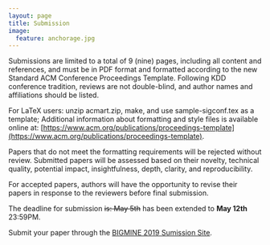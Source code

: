 ```yaml
---
layout: page
title: Submission 
image:
  feature: anchorage.jpg
---
```

 
Submissions are limited to a total of 9 (nine) pages, including all content and references, and must be in PDF format and formatted according to the new Standard ACM Conference Proceedings Template.  Following KDD conference tradition, reviews are not double-blind, and author names and affiliations should be listed.

For LaTeX users: unzip acmart.zip, make, and use sample-sigconf.tex as a template; Additional information about formatting and style files is available online at: [https://www.acm.org/publications/proceedings-template](https://www.acm.org/publications/proceedings-template).

Papers that do not meet the formatting requirements will be rejected without review. Submitted papers will be assessed based on their novelty, technical quality, potential impact, insightfulness, depth, clarity, and reproducibility.

For accepted papers, authors will have the opportunity to revise their papers in response to the reviewers before final submission.

The deadline for submission ~~is:  May 5th~~ has been extended to **May 12th** 23:59PM.

Submit your paper through the [BIGMINE 2019 Sumission Site](https://easychair.org/conferences/?conf=bigmine2019).


